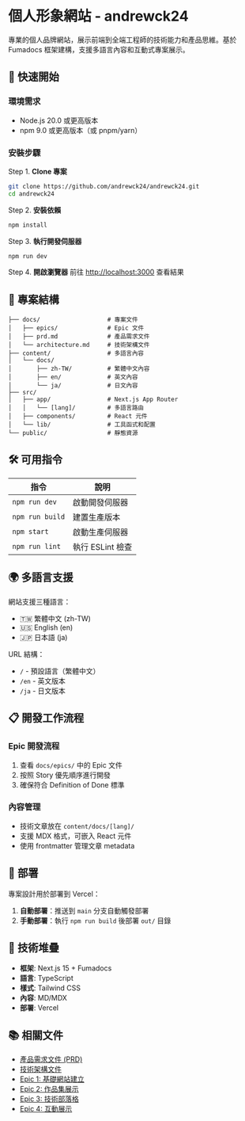 # 個人形象網站 - andrewck24

專業的個人品牌網站，展示前端到全端工程師的技術能力和產品思維。基於 Fumadocs 框架建構，支援多語言內容和互動式專案展示。

## 🚀 快速開始

### 環境需求

- Node.js 20.0 或更高版本
- npm 9.0 或更高版本（或 pnpm/yarn）

### 安裝步驟

Step 1. **Clone 專案**

```bash
git clone https://github.com/andrewck24/andrewck24.git
cd andrewck24
```

Step 2. **安裝依賴**

```bash
npm install
```

Step 3. **執行開發伺服器**

```bash
npm run dev
```

Step 4. **開啟瀏覽器**
前往 [http://localhost:3000](http://localhost:3000) 查看結果

## 📁 專案結構

```plaintext
├── docs/                   # 專案文件
│   ├── epics/              # Epic 文件
│   ├── prd.md              # 產品需求文件
│   └── architecture.md     # 技術架構文件
├── content/                # 多語言內容
│   └── docs/
│       ├── zh-TW/          # 繁體中文內容
│       ├── en/             # 英文內容
│       └── ja/             # 日文內容
├── src/
│   ├── app/                # Next.js App Router
│   │   └── [lang]/         # 多語言路由
│   ├── components/         # React 元件
│   └── lib/                # 工具函式和配置
└── public/                 # 靜態資源
```

## 🛠 可用指令

| 指令            | 說明             |
| --------------- | ---------------- |
| `npm run dev`   | 啟動開發伺服器   |
| `npm run build` | 建置生產版本     |
| `npm start`     | 啟動生產伺服器   |
| `npm run lint`  | 執行 ESLint 檢查 |

## 🌍 多語言支援

網站支援三種語言：

- 🇹🇼 繁體中文 (zh-TW)
- 🇺🇸 English (en)
- 🇯🇵 日本語 (ja)

URL 結構：

- `/` - 預設語言（繁體中文）
- `/en` - 英文版本
- `/ja` - 日文版本

## 📋 開發工作流程

### Epic 開發流程

1. 查看 `docs/epics/` 中的 Epic 文件
2. 按照 Story 優先順序進行開發
3. 確保符合 Definition of Done 標準

### 內容管理

- 技術文章放在 `content/docs/[lang]/`
- 支援 MDX 格式，可嵌入 React 元件
- 使用 frontmatter 管理文章 metadata

## 🚀 部署

專案設計用於部署到 Vercel：

1. **自動部署**：推送到 `main` 分支自動觸發部署
2. **手動部署**：執行 `npm run build` 後部署 `out/` 目錄

## 🔧 技術堆疊

- **框架**: Next.js 15 + Fumadocs
- **語言**: TypeScript
- **樣式**: Tailwind CSS
- **內容**: MD/MDX
- **部署**: Vercel

## 📚 相關文件

- [產品需求文件 (PRD)](docs/prd.md)
- [技術架構文件](docs/architecture/index.md)
- [Epic 1: 基礎網站建立](docs/epics/epic-1-foundation.md)
- [Epic 2: 作品集展示](docs/epics/epic-2-portfolio.md)
- [Epic 3: 技術部落格](docs/epics/epic-3-blog.md)
- [Epic 4: 互動展示](docs/epics/epic-4-interactive.md)
